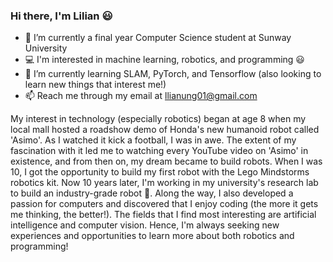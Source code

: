 ### Hi there, I'm Lilian 😃

- 🔭 I’m currently a final year Computer Science student at Sunway University
- 💻 I'm interested in machine learning, robotics, and programming 😃
- 🌱 I’m currently learning SLAM, PyTorch, and Tensorflow (also looking to learn new things that interest me!)
- 📫 Reach me through my email at llianung01@gmail.com

My interest in technology (especially robotics) began at age 8 when my local mall hosted a roadshow demo of Honda's new humanoid robot called 'Asimo'. As I watched it kick a football, I was in awe. The extent of my fascination with it led me to watching every YouTube video on 'Asimo' in existence, and from then on, my dream became to build robots. 
When I was 10, I got the opportunity to build my first robot with the Lego Mindstorms robotics kit. Now 10 years later, I'm working in my university's research lab to build an industry-grade robot 🙂.
Along the way, I also developed a passion for computers and discovered that I enjoy coding (the more it gets me thinking, the better!). The fields that I find most interesting are artificial intelligence and computer vision. Hence, I'm always seeking new experiences and opportunities to learn more about both robotics and programming!
